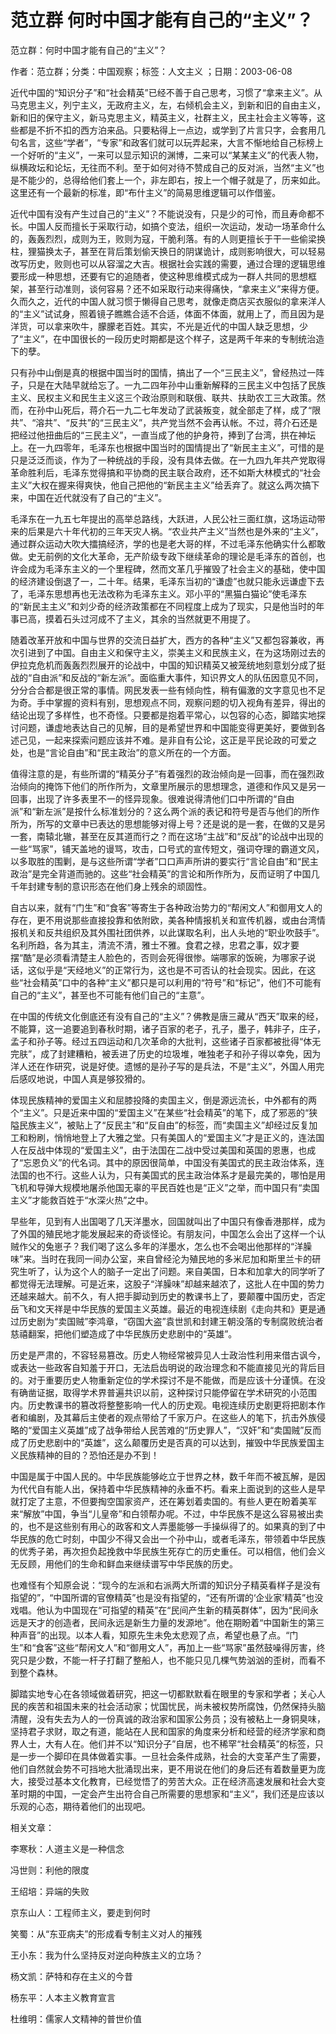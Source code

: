 # 范立群  何时中国才能有自己的“主义”？    
    
范立群：何时中国才能有自己的“主义”？    
作者：范立群；分类：中国观察；标签：人文主义 ；日期：2003-06-08    
近代中国的“知识分子”和“社会精英”已经不善于自己思考，习惯了“拿来主义”。从马克思主义，列宁主义，无政府主义，左，右倾机会主义，到新和旧的自由主义，新和旧的保守主义，新马克思主义，精英主义，社群主义，民主社会主义等等，这些都是不折不扣的西方泊来品。只要粘得上一点边，或学到了片言只字，会套用几句名言，这些“学者”，“专家”和政客们就可以玩弄起来，大言不惭地给自己标榜上一个好听的“主义”，一来可以显示知识的渊博，二来可以“某某主义”的代表人物，纵横政坛和论坛，无往而不利。至于如何对待不赞成自己的反对派，当然“主义”也是不能少的，总得给他们套上一个，非左即右，按上一个帽子就是了，历来如此。这里还有一个最新的标准，即“布什主义”的简易思维逻辑可以作借鉴。    
近代中国有没有产生过自己的“主义”？不能说没有，只是少的可怜，而且寿命都不长。中国人反而擅长于采取行动，如搞个变法，组织一次运动，发动一场革命什么的，轰轰烈烈，成则为王，败则为寇，干脆利落。有的人则更擅长于干一些偷梁换柱，狸猫换太子，甚至在背后策划偷天换日的阴谋诡计，成则影响很大，可以轻易改写历史，败则也可以从容溜之大吉。根据社会实践的需要，通过合理的逻辑思维要形成一种思想，还要有它的追随者，使这种思维模式成为一群人共同的思想框架，甚至行动准则，谈何容易？还不如采取行动来得痛快，“拿来主义”来得方便。久而久之，近代的中国人就习惯于懒得自己思考，就像走商店买衣服似的拿来洋人的“主义”试试身，照着镜子瞧瞧合适不合适，体面不体面，就用上了，而且因为是洋货，可以拿来吹牛，朦朦老百姓。其实，不光是近代的中国人缺乏思想，少了“主义”，在中国很长的一段历史时期都是这个样子，这是两千年来的专制统治造下的孽。    
只有孙中山倒是真的根据中国当时的国情，搞出了一个“三民主义”，曾经热过一阵子，只是在大陆早就给忘了。一九二四年孙中山重新解释的三民主义中包括了民族主义、民权主义和民生主义这三个政治原则和联俄、联共、扶助农工三大政策。然而，在孙中山死后，蒋介石一九二七年发动了武装叛变，就全部走了样，成了“限共”、“溶共”、“反共”的“三民主义”，共产党当然不会再认帐。不过，蒋介石还是把经过他扭曲后的“三民主义”，一直当成了他的护身符，捧到了台湾，拱在神坛上。在一九四零年，毛泽东也根据中国当时的国情提出了“新民主主义”，可惜的是只是泛泛而谈，作为了一种统战的手段，没有具体去做。在一九四九年共产党取得革命胜利后，毛泽东觉得搞和平协商的民主联合政府，还不如斯大林模式的“社会主义”大权在握来得爽快，他自己把他的“新民主主义”给丢弃了。就这么两次搞下来，中国在近代就没有了自己的“主义”。    
毛泽东在一九五七年提出的高举总路线，大跃进，人民公社三面红旗，这场运动带来的后果是六十年代初的三年天灾人祸。“农业共产主义”当然也是外来的“主义”，通过群众运动大吹大擂搞经济，学的也是老大哥的样，不过毛泽东他确实什么都敢做。史无前例的文化大革命，无产阶级专政下继续革命的理论是毛泽东的首创，也许会成为毛泽东主义的一个里程碑，然而文革几乎摧毁了社会主义的基础，使中国的经济建设倒退了一，二十年。结果，毛泽东当初的“谦虚”也就只能永远谦虚下去了，毛泽东思想再也无法改称为毛泽东主义。邓小平的“黑猫白猫论”使毛泽东的“新民主主义”和刘少奇的经济政策都在不同程度上成为了现实，只是他当时的年事已高，摸着石头过河成不了主义，其余的当然就更不用提了。    
随着改革开放和中国与世界的交流日益扩大，西方的各种“主义”又都包容兼收，再次引进到了中国。自由主义和保守主义，崇美主义和民族主义，在为这场刚过去的伊拉克危机而轰轰烈烈展开的论战中，中国的知识精英又被笼统地刻意划分成了挺战的“自由派”和反战的“新左派”。面临重大事件，知识界文人的队伍因意见不同，分分合合都是很正常的事情。网民发表一些有倾向性，稍有偏激的文字意见也不足为奇。手中掌握的资料有别，思想观点不同，观察问题的切入视角有差异，得出的结论出现了多样性，也不奇怪。只要都是抱着平常心，以包容的心态，脚踏实地探讨问题，谦虚地表达自己的见解，目的是希望世界和中国能变得更美好，要做到各述己见，一起来探索问题应该并不难。是非自有公论，这正是平民论政的可爱之处，也是“言论自由”和“民主政治”的意义所在的一个方面。    
值得注意的是，有些所谓的“精英分子”有着强烈的政治倾向是一回事，而在强烈政治倾向的掩饰下他们的所作所为，文章里所展示的思想理念，道德和作风又是另一回事，出现了许多表里不一的怪异现象。很难说得清他们口中所谓的“自由派”和“新左派”是按什么标准划分的？这么两个派的表记和符号是否与他们的所作所为，所写的文章中已表达的思想能够对得上号？还是说的是一套，在做的又是另一套，南辕北辙，甚至在反其道而行之？而在这场“主战”和“反战”的论战中出现的一些“骂家”，铺天盖地的谩骂，攻击，口号式的宣传短文，强词夺理的霸道文风，以多取胜的围剿，是与这些所谓“学者”口口声声所讲的要实行“言论自由”和“民主政治”是完全背道而驰的。这些“社会精英”的言论和所作所为，反而证明了中国几千年封建专制的意识形态在他们身上残余的顽固性。    
自古以来，就有“门生”和“食客”等寄生于各种政治势力的“帮闲文人”和御用文人的存在，更不用说那些直接投靠和依附欧，美各种情报机关和宣传机器，或由台湾情报机关和反共组织及其外围社团供养，以此谋取名利，出人头地的“职业吹鼓手”。名利所趋，各为其主，清流不清，雅士不雅。食君之禄，忠君之事，奴才要摆“酷”是必须看清楚主人脸色的，否则会死得很惨。端哪家的饭碗，为哪家子说话，这似乎是“天经地义”的正常行为，这也是不可否认的社会现实。因此，在这些“社会精英”口中的各种“主义”都只是可以利用的“符号”和“标记”，他们不可能有自己的“主义”，甚至也不可能有他们自己的“主意”。    
在中国的传统文化倒底还有没有自己的“主义”？佛教是唐三藏从“西天”取来的经，不能算，这一追要追到春秋时期，诸子百家的老子，孔子，墨子，韩非子，庄子，孟子和孙子等。经过五四运动和几次革命的大批判，这些诸子百家都被批得“体无完肤”，成了封建糟粕，被丢进了历史的垃圾堆，唯独老子和孙子得以幸免，因为洋人还在作研究，说是好使。遗憾的是孙子写的是兵法，不是“主义”，外国人用完后感叹地说，中国人真是够狡猾的。    
体现民族精神的爱国主义和屈膝投降的卖国主义，倒是源远流长，中外都有的两个“主义”。只是近来中国的“爱国主义”在某些“社会精英”的笔下，成了邪恶的“狭隘民族主义”，被贴上了“反民主”和“反自由”的标签，而“卖国主义”却经过反复加工和粉刷，悄悄地登上了大雅之堂。只有美国人的“爱国主义”才是正义的，连法国人在反战中体现的“爱国主义”，由于法国在二战中受过美国和英国的恩惠，也成了“忘恩负义”的代名词。其中的原因很简单，中国没有美国式的民主政治体系，连法国的也不行。这些人认为，只有美国式的民主政治体系才是最完美的，哪怕是用飞机和导弹大规模地屠杀他国无辜的平民百姓也是“正义”之举，而中国只有“卖国主义”才能救百姓于“水深火热”之中。    
早些年，见到有人出国喝了几天洋墨水，回国就叫出了中国只有像香港那样，成为了外国的殖民地才能发展起来的奇谈怪论。有朋友问，中国怎么会出了这样一个认贼作父的兔崽子？我们喝了这么多年的洋墨水，怎么也不会喝出他那样的“洋臊味”来。当时在我同一间办公室，来自曾经沦为殖民地的多米尼加和斯里兰卡的研究生听了，认为这个人的脑子一定出了问题。来自美国，日本和加拿大的同学听了都觉得无法理解。可是近来，这股子“洋臊味”却越来越浓了，这批人在中国的势力还越来越大。前不久，有人把手脚动到历史的教课书上了，要颠覆中国历史，否定岳飞和文天祥是中华民族的爱国主义英雄。最近的电视连续剧《走向共和》更是通过历史剧为“卖国贼”李鸿章，“窃国大盗”袁世凯和封建王朝没落的专制腐败统治者慈禧翻案，把他们塑造成了中华民族历史悲剧中的“英雄”。    
历史是严肃的，不容轻易篡改。历史人物经常被异见人士政治性利用来借古讽今，或表达一些政客自知羞于开口，无法启齿明说的政治理念和不能直接见光的背后目的。对于重要历史人物重新定位的学术探讨不是不能做，而是应该十分谨慎。在没有确凿证据，取得学术界普遍共识以前，这种探讨只能停留在学术研究的小范围内。历史教课书的篡改将整整影响一代人的历史观。电视连续历史剧更将把剧本作者和编剧，及其幕后主使者的观点带给了千家万户。在这些人的笔下，抗击外族侵略的“爱国主义英雄”成了战争带给人民苦难的“历史罪人”，“汉奸”和“卖国贼”反而成了历史悲剧中的“英雄”，这么颠覆历史是否真的可以达到，摧毁中华民族爱国主义民族精神的目的？恐怕还是办不到！    
中国是属于中国人民的。中华民族能够屹立于世界之林，数千年而不被瓦解，是因为代代自有能人出，保持着中华民族精神的永垂不朽。看来上面说到的这些人是早就打定了主意，不但要掏空国家资产，还在筹划着卖国的。有些人更在盼着美军来“解放”中国，争当“儿皇帝”和白领帮办呢。不过，中华民族不是这么容易被出卖的，也不是这些别有用心的政客和文人弄墨能够一手操纵得了的。如果真的到了中华民族的危亡时刻，中国少不得又会出一个孙中山，或者毛泽东，带领着中华民族的优秀子弟，再次担负起挽救中华民族生死存亡的历史重任。可以相信，他们会义无反顾，用他们的生命和鲜血来继续谱写中华民族的历史。    
也难怪有个知原会说：“现今的左派和右派两大所谓的知识分子精英看样子是没有指望的”，“中国所谓的官僚精英”也是没有指望的，“还有所谓的‘企业家’精英”也没戏唱。他认为中国现在“可指望的精英”在“民间产生新的精英群体”，因为“民间永远是天才的创造者，民间永远是新生力量的发源地”。他在期盼着“中国新生的第三种声音”的出现。以本人看，知原先生未免太悲观了点，希望也悬了点。“门生”和“食客”这些“帮闲文人”和“御用文人”，再加上一些“骂家”虽然鼓噪得厉害，终究只是少数，不能一杆子打翻了整船人，也不能只见几棵气势汹汹的歪树，而看不到整个森林。    
脚踏实地专心在各领域做着研究，把这一切都默默看在眼里的专家和学者；关心人民的疾苦和祖国未来的社会活动家；忧国忧民，尚未被权势所腐蚀，仍然保持头脑清醒，没有失去为人的一份真诚的政治家和国家公务员；没有被粘上一身铜臭味，坚持君子求财，取之有道，能站在人民和国家的角度来分析和经营的经济学家和商界人士，大有人在。他们并不以“知识分子”自居，也不稀罕“社会精英”的标签，只是一步一个脚印在具体做着实事。一旦社会条件成熟，社会的大变革产生了需要，他们自然就会势不可挡地大批涌现出来，更不用说在他们的身后还有着数量更为庞大，接受过基本文化教育，已经觉悟了的劳苦大众。正在经济高速发展和社会大变革时期的中国，一定会产生出符合自己所需要的思想家和“主义”，我们还是应该以乐观的心态，期待着他们的出现吧。    
    
相关文章：    
李寒秋：人道主义是一种信念    
冯世则：利他的限度    
王绍培：异端的失败    
京东山人：工程师主义，要走到何时    
笑蜀：从“东亚病夫”的形成看专制主义对人的摧残    
王小东：我为什么坚持反对逆向种族主义的立场？    
杨文凯：萨特和存在主义的今昔    
杨东平：人本主义教育宣言    
杜维明：儒家人文精神的普世价值